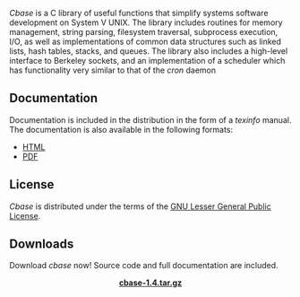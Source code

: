 *Cbase* is a C library of useful functions that simplify systems 
software development on System V UNIX. The library includes routines for 
memory management, string parsing, filesystem traversal, subprocess 
execution, I/O, as well as implementations of common data structures 
such as linked lists, hash tables, stacks, and queues. The library also 
includes a high-level interface to Berkeley sockets, and an 
implementation of a scheduler which has functionality very similar to 
that of the *cron* daemon

## Documentation

Documentation is included in the distribution
in the form of a _texinfo_ manual. The documentation is
also available in the following formats:

- [HTML](cbase_manual.html)
- [PDF](cbase_manual.pdf)

## License

*Cbase* is distributed under the terms of the [GNU Lesser General 
Public License](http://www.gnu.org/licenses/lgpl.html).

## Downloads

Download *cbase* now! Source code and full documentation are 
included.

<center>
<a href="dist/cbase-1.4.tar.gz"><b>cbase-1.4.tar.gz</b></a>
</center>
